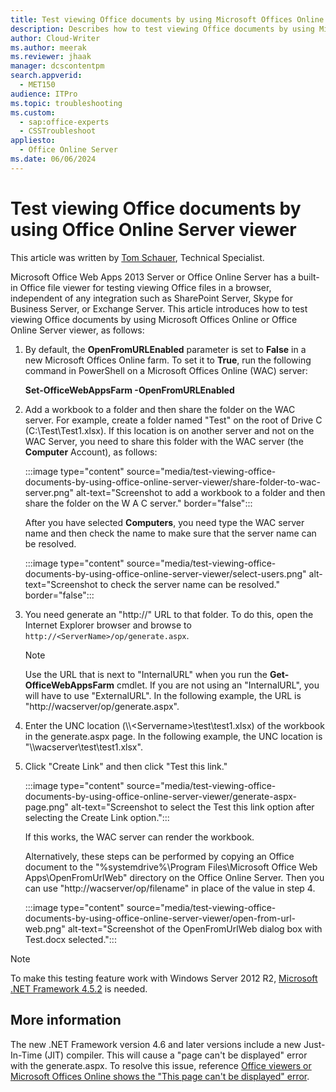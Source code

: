 ```yaml
---
title: Test viewing Office documents by using Microsoft Offices Online or Office Online Server viewer
description: Describes how to test viewing Office documents by using Microsoft Offices Online or Office Online Server viewer.
author: Cloud-Writer
ms.author: meerak
ms.reviewer: jhaak
manager: dcscontentpm
search.appverid: 
  - MET150
audience: ITPro
ms.topic: troubleshooting
ms.custom: 
  - sap:office-experts
  - CSSTroubleshoot
appliesto: 
  - Office Online Server
ms.date: 06/06/2024
---
```


# Test viewing Office documents by using Office Online Server viewer

This article was written by [Tom Schauer](https://social.technet.microsoft.com/profile/Tom+Schauer+-+MSFT), Technical Specialist.

Microsoft Office Web Apps 2013 Server or Office Online Server has a built-in Office file viewer for testing viewing Office files in a browser, independent of any integration such as SharePoint Server, Skype for Business Server, or Exchange Server. This article introduces how to test viewing Office documents by using Microsoft Offices Online or Office Online Server viewer, as follows:

1. By default, the **OpenFromURLEnabled** parameter is set to **False** in a new Microsoft Offices Online farm. To set it to **True**, run the following command in PowerShell on a Microsoft Offices Online (WAC) server:

   **Set-OfficeWebAppsFarm -OpenFromURLEnabled**

1. Add a workbook to a folder and then share the folder on the WAC server. For example, create a folder named "Test" on the root of Drive C (C:\Test\Test1.xlsx).
If this location is on another server and not on the WAC Server, you need to share this folder with the WAC server (the **Computer** Account), as follows:

   :::image type="content" source="media/test-viewing-office-documents-by-using-office-online-server-viewer/share-folder-to-wac-server.png" alt-text="Screenshot to add a workbook to a folder and then share the folder on the W A C server." border="false":::

   After you have selected **Computers**, you need type the WAC server name and then check the name to make sure that the server name can be resolved.

   :::image type="content" source="media/test-viewing-office-documents-by-using-office-online-server-viewer/select-users.png" alt-text="Screenshot to check the server name can be resolved." border="false":::
1. You need generate an "http://" URL to that folder.  To do this, open the Internet Explorer browser and browse to `http://<ServerName>/op/generate.aspx`.

   > [!NOTE]
   > Use the URL that is next to "InternalURL" when you run the **Get-OfficeWebAppsFarm** cmdlet. If you are not using an "InternalURL", you will have to use "ExternalURL". In the following example, the URL is "http://wacserver/op/generate.aspx".
1. Enter the UNC location (\\\\<Servername\>\test\test1.xlsx) of the workbook in the generate.aspx page.  In the following example, the UNC location is "\\\wacserver\test\test1.xlsx".
1. Click "Create Link" and then click "Test this link."

   :::image type="content" source="media/test-viewing-office-documents-by-using-office-online-server-viewer/generate-aspx-page.png" alt-text="Screenshot to select the Test this link option after selecting the Create Link option.":::

   If this works, the WAC server can render the workbook.

   Alternatively, these steps can be performed by copying an Office document to the "%systemdrive%\Program Files\Microsoft Office Web Apps\OpenFromUrlWeb" directory on the Office Online Server.  Then you can use "http://wacserver/op/filename" in place of the value in step 4.

   :::image type="content" source="media/test-viewing-office-documents-by-using-office-online-server-viewer/open-from-url-web.png" alt-text="Screenshot of the OpenFromUrlWeb dialog box with Test.docx selected.":::

> [!NOTE]
> To make this testing feature work with Windows Server 2012 R2, [Microsoft .NET Framework 4.5.2](https://www.microsoft.com/en-us/download/details.aspx?id=42643) is needed.

## More information

The new .NET Framework version 4.6 and later versions include a new Just-In-Time (JIT) compiler. This will cause a "page can't be displayed" error with the generate.aspx. To resolve this issue, reference [Office viewers or Microsoft Offices Online shows the "This page can't be displayed" error](office-viewers-or-web-apps-shows-this-page-cannot-be-displayed.md).
